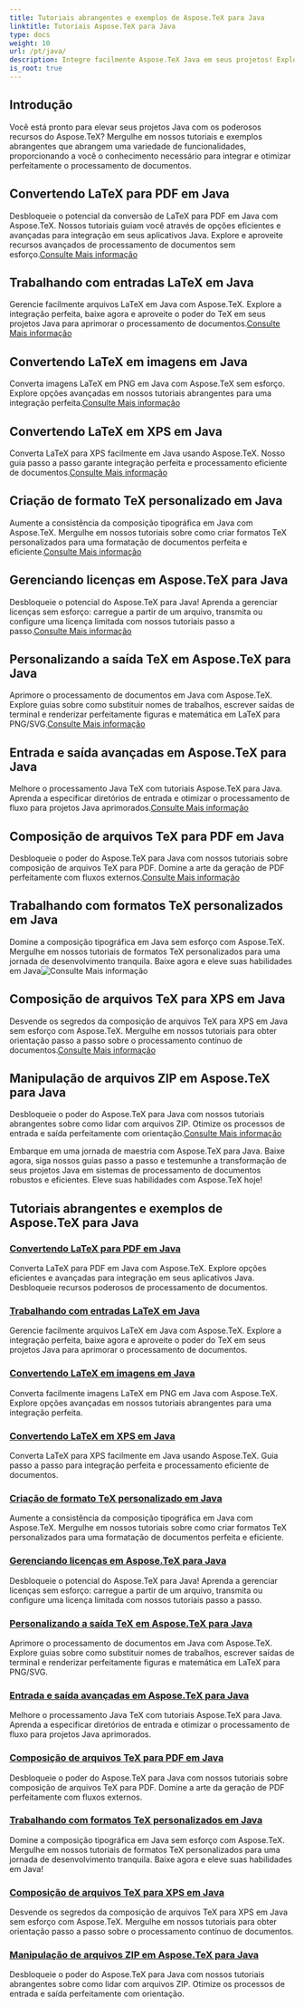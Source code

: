 ```yaml
---
title: Tutoriais abrangentes e exemplos de Aspose.TeX para Java
linktitle: Tutoriais Aspose.TeX para Java
type: docs
weight: 10
url: /pt/java/
description: Integre facilmente Aspose.TeX Java em seus projetos! Explore tutoriais sobre LaTeX para PDF, XPS, imagens e muito mais. Otimize o processamento de documentos com nossos guias.
is_root: true
---
```



## Introdução

Você está pronto para elevar seus projetos Java com os poderosos recursos do Aspose.TeX? Mergulhe em nossos tutoriais e exemplos abrangentes que abrangem uma variedade de funcionalidades, proporcionando a você o conhecimento necessário para integrar e otimizar perfeitamente o processamento de documentos.

## Convertendo LaTeX para PDF em Java

Desbloqueie o potencial da conversão de LaTeX para PDF em Java com Aspose.TeX. Nossos tutoriais guiam você através de opções eficientes e avançadas para integração em seus aplicativos Java. Explore e aproveite recursos avançados de processamento de documentos sem esforço.[Consulte Mais informação](./converting-lato-pdf/)

## Trabalhando com entradas LaTeX em Java

 Gerencie facilmente arquivos LaTeX em Java com Aspose.TeX. Explore a integração perfeita, baixe agora e aproveite o poder do TeX em seus projetos Java para aprimorar o processamento de documentos.[Consulte Mais informação](./working-with-lainputs/)

## Convertendo LaTeX em imagens em Java

 Converta imagens LaTeX em PNG em Java com Aspose.TeX sem esforço. Explore opções avançadas em nossos tutoriais abrangentes para uma integração perfeita.[Consulte Mais informação](./converting-lato-images/)

## Convertendo LaTeX em XPS em Java

 Converta LaTeX para XPS facilmente em Java usando Aspose.TeX. Nosso guia passo a passo garante integração perfeita e processamento eficiente de documentos.[Consulte Mais informação](./converting-lato-xps/)

## Criação de formato TeX personalizado em Java

 Aumente a consistência da composição tipográfica em Java com Aspose.TeX. Mergulhe em nossos tutoriais sobre como criar formatos TeX personalizados para uma formatação de documentos perfeita e eficiente.[Consulte Mais informação](./custom-format/)

## Gerenciando licenças em Aspose.TeX para Java

Desbloqueie o potencial do Aspose.TeX para Java! Aprenda a gerenciar licenças sem esforço: carregue a partir de um arquivo, transmita ou configure uma licença limitada com nossos tutoriais passo a passo.[Consulte Mais informação](./managing-licenses/)

## Personalizando a saída TeX em Aspose.TeX para Java

 Aprimore o processamento de documentos em Java com Aspose.TeX. Explore guias sobre como substituir nomes de trabalhos, escrever saídas de terminal e renderizar perfeitamente figuras e matemática em LaTeX para PNG/SVG.[Consulte Mais informação](./customizing-output/)

## Entrada e saída avançadas em Aspose.TeX para Java

 Melhore o processamento Java TeX com tutoriais Aspose.TeX para Java. Aprenda a especificar diretórios de entrada e otimizar o processamento de fluxo para projetos Java aprimorados.[Consulte Mais informação](./advanced-io/)

## Composição de arquivos TeX para PDF em Java

 Desbloqueie o poder do Aspose.TeX para Java com nossos tutoriais sobre composição de arquivos TeX para PDF. Domine a arte da geração de PDF perfeitamente com fluxos externos.[Consulte Mais informação](./typesetting-tex-to-pdf/)

## Trabalhando com formatos TeX personalizados em Java

 Domine a composição tipográfica em Java sem esforço com Aspose.TeX. Mergulhe em nossos tutoriais de formatos TeX personalizados para uma jornada de desenvolvimento tranquila. Baixe agora e eleve suas habilidades em Java![Consulte Mais informação](./custom-tex-formats/)

## Composição de arquivos TeX para XPS em Java

Desvende os segredos da composição de arquivos TeX para XPS em Java sem esforço com Aspose.TeX. Mergulhe em nossos tutoriais para obter orientação passo a passo sobre o processamento contínuo de documentos.[Consulte Mais informação](./typesetting-tex-to-xps/)

## Manipulação de arquivos ZIP em Aspose.TeX para Java

 Desbloqueie o poder do Aspose.TeX para Java com nossos tutoriais abrangentes sobre como lidar com arquivos ZIP. Otimize os processos de entrada e saída perfeitamente com orientação.[Consulte Mais informação](./zip-archives/)

Embarque em uma jornada de maestria com Aspose.TeX para Java. Baixe agora, siga nossos guias passo a passo e testemunhe a transformação de seus projetos Java em sistemas de processamento de documentos robustos e eficientes. Eleve suas habilidades com Aspose.TeX hoje!
## Tutoriais abrangentes e exemplos de Aspose.TeX para Java
### [Convertendo LaTeX para PDF em Java](./converting-lato-pdf/)
Converta LaTeX para PDF em Java com Aspose.TeX. Explore opções eficientes e avançadas para integração em seus aplicativos Java. Desbloqueie recursos poderosos de processamento de documentos.
### [Trabalhando com entradas LaTeX em Java](./working-with-lainputs/)
Gerencie facilmente arquivos LaTeX em Java com Aspose.TeX. Explore a integração perfeita, baixe agora e aproveite o poder do TeX em seus projetos Java para aprimorar o processamento de documentos.
### [Convertendo LaTeX em imagens em Java](./converting-lato-images/)
Converta facilmente imagens LaTeX em PNG em Java com Aspose.TeX. Explore opções avançadas em nossos tutoriais abrangentes para uma integração perfeita.
### [Convertendo LaTeX em XPS em Java](./converting-lato-xps/)
Converta LaTeX para XPS facilmente em Java usando Aspose.TeX. Guia passo a passo para integração perfeita e processamento eficiente de documentos.
### [Criação de formato TeX personalizado em Java](./custom-format/)
Aumente a consistência da composição tipográfica em Java com Aspose.TeX. Mergulhe em nossos tutoriais sobre como criar formatos TeX personalizados para uma formatação de documentos perfeita e eficiente.
### [Gerenciando licenças em Aspose.TeX para Java](./managing-licenses/)
Desbloqueie o potencial do Aspose.TeX para Java! Aprenda a gerenciar licenças sem esforço: carregue a partir de um arquivo, transmita ou configure uma licença limitada com nossos tutoriais passo a passo.
### [Personalizando a saída TeX em Aspose.TeX para Java](./customizing-output/)
Aprimore o processamento de documentos em Java com Aspose.TeX. Explore guias sobre como substituir nomes de trabalhos, escrever saídas de terminal e renderizar perfeitamente figuras e matemática em LaTeX para PNG/SVG.
### [Entrada e saída avançadas em Aspose.TeX para Java](./advanced-io/)
Melhore o processamento Java TeX com tutoriais Aspose.TeX para Java. Aprenda a especificar diretórios de entrada e otimizar o processamento de fluxo para projetos Java aprimorados.
### [Composição de arquivos TeX para PDF em Java](./typesetting-tex-to-pdf/)
Desbloqueie o poder do Aspose.TeX para Java com nossos tutoriais sobre composição de arquivos TeX para PDF. Domine a arte da geração de PDF perfeitamente com fluxos externos.
### [Trabalhando com formatos TeX personalizados em Java](./custom-tex-formats/)
Domine a composição tipográfica em Java sem esforço com Aspose.TeX. Mergulhe em nossos tutoriais de formatos TeX personalizados para uma jornada de desenvolvimento tranquila. Baixe agora e eleve suas habilidades em Java!
### [Composição de arquivos TeX para XPS em Java](./typesetting-tex-to-xps/)
Desvende os segredos da composição de arquivos TeX para XPS em Java sem esforço com Aspose.TeX. Mergulhe em nossos tutoriais para obter orientação passo a passo sobre o processamento contínuo de documentos.
### [Manipulação de arquivos ZIP em Aspose.TeX para Java](./zip-archives/)
Desbloqueie o poder do Aspose.TeX para Java com nossos tutoriais abrangentes sobre como lidar com arquivos ZIP. Otimize os processos de entrada e saída perfeitamente com orientação.